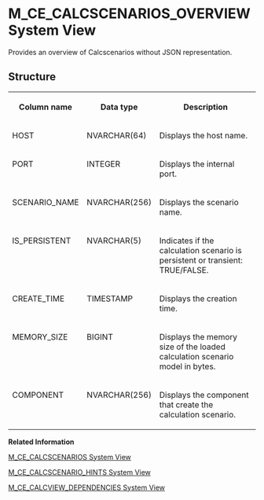 <!-- loiod2069373d2951014a6c5c06e5c43cf77 -->

# M\_CE\_CALCSCENARIOS\_OVERVIEW System View

Provides an overview of Calcscenarios without JSON representation.



<a name="loiod2069373d2951014a6c5c06e5c43cf77___m__c_e__c_a_l_c_s_c_e_n_a_r_i_o_s__o_v_e_r_v_i_e_w_1struct_M_CE_CALCSCENARIOS_OVERVIEW"/>

## Structure


<table>
<tr>
<th valign="top">

Column name



</th>
<th valign="top">

Data type



</th>
<th valign="top">

Description



</th>
</tr>
<tr>
<td valign="top">

HOST



</td>
<td valign="top">

NVARCHAR\(64\)



</td>
<td valign="top">

Displays the host name.



</td>
</tr>
<tr>
<td valign="top">

PORT



</td>
<td valign="top">

INTEGER



</td>
<td valign="top">

Displays the internal port.



</td>
</tr>
<tr>
<td valign="top">

SCENARIO\_NAME



</td>
<td valign="top">

NVARCHAR\(256\)



</td>
<td valign="top">

Displays the scenario name.



</td>
</tr>
<tr>
<td valign="top">

IS\_PERSISTENT



</td>
<td valign="top">

NVARCHAR\(5\)



</td>
<td valign="top">

Indicates if the calculation scenario is persistent or transient: TRUE/FALSE.



</td>
</tr>
<tr>
<td valign="top">

CREATE\_TIME



</td>
<td valign="top">

TIMESTAMP



</td>
<td valign="top">

Displays the creation time.



</td>
</tr>
<tr>
<td valign="top">

MEMORY\_SIZE



</td>
<td valign="top">

BIGINT



</td>
<td valign="top">

Displays the memory size of the loaded calculation scenario model in bytes.



</td>
</tr>
<tr>
<td valign="top">

COMPONENT



</td>
<td valign="top">

NVARCHAR\(256\)



</td>
<td valign="top">

Displays the component that create the calculation scenario.



</td>
</tr>
</table>

**Related Information**  


[M\_CE\_CALCSCENARIOS System View](m-ce-calcscenarios-system-view-20a9c2a.md "Provides all available calculation scenarios.")

[M\_CE\_CALCSCENARIO\_HINTS System View](m-ce-calcscenario-hints-system-view-b16d75a.md "Exposes all hints that are defined in a calculation scenario.")

[M\_CE\_CALCVIEW\_DEPENDENCIES System View](m-ce-calcview-dependencies-system-view-20a9f21.md "Provides all views that are referencing a CalculationScenario.")

